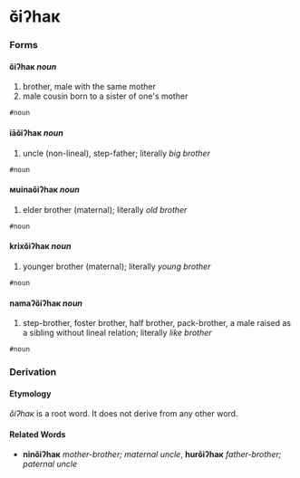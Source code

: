 ɢ̆iʔhaк
======

### Forms

#### **ɢ̆iʔhaк** _noun_

1. brother, male with the same mother
2. male cousin born to a sister of one's mother

`#noun`

#### **iāɢ̆iʔhaк** _noun_

1. uncle (non-lineal), step-father; literally _big brother_

`#noun`

#### **мuinaɢ̆iʔhaк** _noun_

1. elder brother (maternal); literally _old brother_

`#noun`

#### **krixɢ̆iʔhaк** _noun_

1. younger brother (maternal); literally _young brother_

`#noun`

#### **namaʔɢ̆iʔhaк** _noun_

1. step-brother, foster brother, half brother, pack-brother, a male raised as a sibling without lineal relation; literally _like brother_

`#noun`

### Derivation

#### Etymology

_ɢ̆iʔhaк_ is a root word. It does not derive from any other word.

#### Related Words

* **ninɢ̆iʔhaк** _mother-brother; maternal uncle_, **hurɢ̆iʔhaк** _father-brother; paternal uncle_
